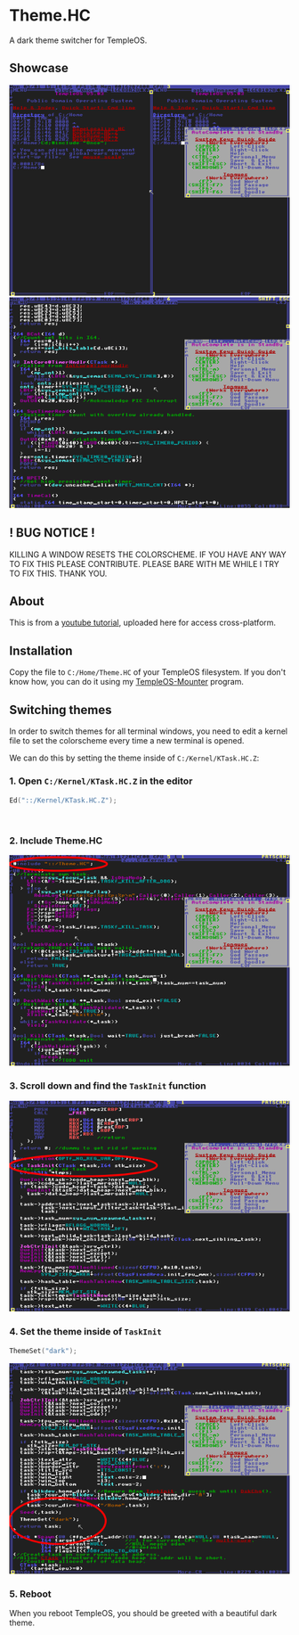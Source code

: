 # Theme.HC

A dark theme switcher for TempleOS.

## Showcase

<img src="showcase/preview.png" alt="preview">

<br>

<img src="showcase/code-preview2.png" alt="code-preview2">

## ! BUG NOTICE !

KILLING A WINDOW RESETS THE COLORSCHEME. IF YOU HAVE ANY WAY TO FIX THIS PLEASE CONTRIBUTE. PLEASE BARE WITH ME WHILE I TRY TO FIX THIS. THANK YOU.

## About

This is from a [youtube tutorial](https://www.youtube.com/watch?v=tEFxizFTFng), uploaded here for access cross-platform.

## Installation

Copy the file to ```C:/Home/Theme.HC``` of your TempleOS filesystem. If you don't know how, you can do it using my [TempleOS-Mounter](./https://github.com/joshjkk/TempleOS-Mounter) program.

## Switching themes

In order to switch themes for all terminal windows, you need to edit a kernel file to set the colorscheme every time a new terminal is opened.

We can do this by setting the theme inside of ```C:/Kernel/KTask.HC.Z```:

### 1. Open ```C:/Kernel/KTask.HC.Z``` in the editor

``` c
Ed("::/Kernel/KTask.HC.Z");
```

<br>

### 2. Include Theme.HC

<img src="tutorial/include.png" alt="include Theme.HC">

<br>

### 3. Scroll down and find the ```TaskInit``` function

<img src="tutorial/task-init.png" alt="find the TaskInit function">

<br>

### 4. Set the theme inside of ```TaskInit```

``` c
ThemeSet("dark");
```

<img src="tutorial/themeset.png" alt="set the theme inside of TaskInit">

<br>

### 5. Reboot

When you reboot TempleOS, you should be greeted with a beautiful dark theme.